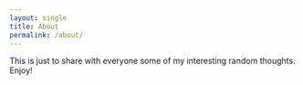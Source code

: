 ```yaml
---
layout: single
title: About
permalink: /about/
---
```


This is just to share with everyone some of my interesting random thoughts. Enjoy!